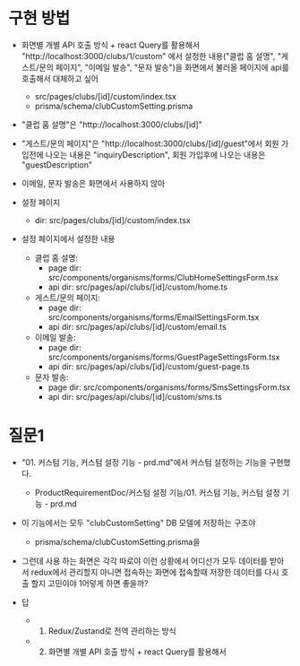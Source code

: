 # 구현 방법

- 화면별 개별 API 호출 방식 + react Query를 활용해서 "http://localhost:3000/clubs/1/custom" 에서
  설정한 내용("클럽 홈 설명", "게스트/문의 페이지", "이메일 발송", "문자 발송")을
  화면에서 불러올 페이지에 api를 호출해서 대체하고 싶어

  - src/pages/clubs/[id]/custom/index.tsx
  - prisma/schema/clubCustomSetting.prisma

- "클럽 홈 설명"은 "http://localhost:3000/clubs/[id]"
- "게스트/문의 페이지"은 "http://localhost:3000/clubs/[id]/guest"에서 회원 가입전에 나오는 내용은 "inquiryDescription",
  회원 가입후에 나오는 내용은 "guestDescription"
- 이메일, 문자 발송은 화면에서 사용하지 않아

- 설정 페이지
  - dir: src/pages/clubs/[id]/custom/index.tsx
- 설정 페이지에서 설정한 내용
  - 클럽 홈 설명:
    - page dir: src/components/organisms/forms/ClubHomeSettingsForm.tsx
    - api dir: src/pages/api/clubs/[id]/custom/home.ts
  - 게스트/문의 페이지:
    - page dir: src/components/organisms/forms/EmailSettingsForm.tsx
    - api dir: src/pages/api/clubs/[id]/custom/email.ts
  - 이메일 발송:
    - page dir: src/components/organisms/forms/GuestPageSettingsForm.tsx
    - api dir: src/pages/api/clubs/[id]/custom/guest-page.ts
  - 문자 발송:
    - page dir: src/components/organisms/forms/SmsSettingsForm.tsx
    - api dir: src/pages/api/clubs/[id]/custom/sms.ts

# 질문1

- "01. 커스텀 기능, 커스텀 설정 기능 - prd.md"에서 커스텀 설정하는 기능을 구현했다.
  - ProductRequirementDoc/커스텀 설정 기능/01. 커스텀 기능, 커스텀 설정 기능 - prd.md
- 이 기능에서는 모두 "clubCustomSetting" DB 모델에 저장하는 구조야
  - prisma/schema/clubCustomSetting.prisma을
- 그런데 사용 하는 화면은 각각 따로야 이런 상황에서 어디선가 모두 데이터를 받아서 redux에서 관리할지
  아니면 접속하는 화면에 접속할때 저장한 데이터를 다시 호출 할지 고민이야 1어덯게 하면 좋을까?

- 답
  - 1. Redux/Zustand로 전역 관리하는 방식
  - 2. 화면별 개별 API 호출 방식 + react Query를 활용해서

